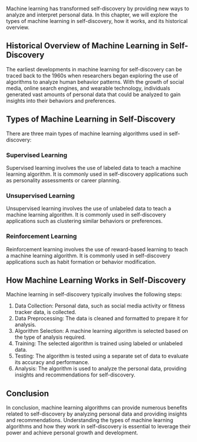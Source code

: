 
Machine learning has transformed self-discovery by providing new ways to analyze and interpret personal data. In this chapter, we will explore the types of machine learning in self-discovery, how it works, and its historical overview.

Historical Overview of Machine Learning in Self-Discovery
---------------------------------------------------------

The earliest developments in machine learning for self-discovery can be traced back to the 1960s when researchers began exploring the use of algorithms to analyze human behavior patterns. With the growth of social media, online search engines, and wearable technology, individuals generated vast amounts of personal data that could be analyzed to gain insights into their behaviors and preferences.

Types of Machine Learning in Self-Discovery
-------------------------------------------

There are three main types of machine learning algorithms used in self-discovery:

### Supervised Learning

Supervised learning involves the use of labeled data to teach a machine learning algorithm. It is commonly used in self-discovery applications such as personality assessments or career planning.

### Unsupervised Learning

Unsupervised learning involves the use of unlabeled data to teach a machine learning algorithm. It is commonly used in self-discovery applications such as clustering similar behaviors or preferences.

### Reinforcement Learning

Reinforcement learning involves the use of reward-based learning to teach a machine learning algorithm. It is commonly used in self-discovery applications such as habit formation or behavior modification.

How Machine Learning Works in Self-Discovery
--------------------------------------------

Machine learning in self-discovery typically involves the following steps:

1. Data Collection: Personal data, such as social media activity or fitness tracker data, is collected.
2. Data Preprocessing: The data is cleaned and formatted to prepare it for analysis.
3. Algorithm Selection: A machine learning algorithm is selected based on the type of analysis required.
4. Training: The selected algorithm is trained using labeled or unlabeled data.
5. Testing: The algorithm is tested using a separate set of data to evaluate its accuracy and performance.
6. Analysis: The algorithm is used to analyze the personal data, providing insights and recommendations for self-discovery.

Conclusion
----------

In conclusion, machine learning algorithms can provide numerous benefits related to self-discovery by analyzing personal data and providing insights and recommendations. Understanding the types of machine learning algorithms and how they work in self-discovery is essential to leverage their power and achieve personal growth and development.
